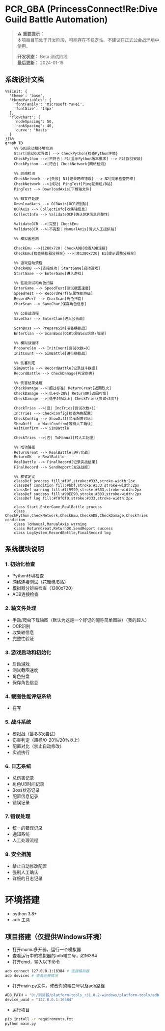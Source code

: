 # PCR_GBA (PrincessConnect!Re:Dive Guild Battle Automation)

> **⚠️ 重要提示：**  
> 本项目目前处于开发阶段，可能存在不稳定性。不建议在正式公会战环境中使用。
> 
> **开发状态：** Beta 测试阶段  
> **最后更新：** 2024-01-15

## 系统设计文档

```mermaid
%%{init: {
  'theme': 'base',
  'themeVariables': {
    'fontFamily': 'Microsoft YaHei',
    'fontSize': '14px'
  },
  'flowchart': {
    'nodeSpacing': 50,
    'rankSpacing': 40,
    'curve': 'basis'
  }
}}%%
graph TB
    %% GUI启动和环境检测
    Start[启动GUI界面] --> CheckPython{检查Python环境}
    CheckPython -->|不符合| P1[显示Python版本要求] --> P2[指引安装]
    CheckPython -->|符合| CheckNetwork{网络检测}
    
    %% 网络检测
    CheckNetwork -->|失败| N1[记录网络错误] --> N2[提示检查网络]
    CheckNetwork -->|成功| PingTest[Ping花舞组/B站]
    PingTest --> DownloadAxis[下载轴文件]
    
    %% 轴文件处理
    DownloadAxis --> OCRAxis[OCR识别轴]
    OCRAxis --> CollectInfo[收集轴信息]
    CollectInfo --> ValidateOCR[确认OCR信息完整性]
    
    ValidateOCR -->|完整| CheckEmu
    ValidateOCR -->|不完整| ManualAxis[请求人工提供轴]
    
    %% 模拟器检测
    
    CheckEmu -->|1280x720| CheckADB{检查ADB连接}
    CheckEmu{检查模拟器分辨率} -->|非1280x720| E1[提示调整分辨率]
    
    %% 游戏启动流程
    CheckADB -->|连接成功| StartGame[启动游戏]
    StartGame --> EnterGame[进入游戏]
    
    %% 性能测试和角色扫描
    EnterGame --> SpeedTest[测试截图速度]
    SpeedTest --> RecordPerf[记录性能等级]
    RecordPerf --> CharScan[角色扫盘]
    CharScan --> SaveChar[保存角色信息]
    
    %% 公会战流程
    SaveChar --> EnterClan[进入公会战]
    
    ScanBoss --> PrepareSim[准备模拟战]
    EnterClan --> ScanBoss[OCR识别Boss信息/阶段]
    
    %% 模拟战循环
    PrepareSim --> InitCount[尝试次数=0]
    InitCount --> SimBattle[进行模拟战]
    
    %% 伤害判定
    SimBattle --> RecordBattle[记录战斗数据]
    RecordBattle --> CheckDamage{判定伤害}
    
    %% 伤害结果处理
    CheckDamage -->|超过标准| ReturnGreat[返回烈火]
    CheckDamage -->|低于0-20%| ReturnOK[返回可惜]
    CheckDamage -->|低于20%以上| CheckTries{尝试<3次?}
    
    CheckTries -->|是| IncTries[尝试次数+1]
    IncTries --> CheckConfig[检查角色配置]
    CheckConfig --> ShowDiff[显示配置对比]
    ShowDiff --> WaitConfirm[等待人工确认]
    WaitConfirm --> SimBattle
    
    CheckTries -->|否| ToManual[转人工处理]
    
    %% 成功路径
    ReturnGreat --> RealBattle[进行实战]
    ReturnOK --> RealBattle
    RealBattle --> FinalRecord[记录实战结果]
    FinalRecord --> SendReport[发送战报]

    %% 样式定义
    classDef process fill:#f9f,stroke:#333,stroke-width:2px
    classDef condition fill:#bbf,stroke:#333,stroke-width:2px
    classDef warning fill:#ff9999,stroke:#333,stroke-width:2px
    classDef success fill:#90EE90,stroke:#333,stroke-width:2px
    classDef log fill:#f0f0f0,stroke:#333,stroke-width:2px
    
    class Start,EnterGame,RealBattle process
    class CheckPython,CheckNetwork,CheckEmu,CheckADB,CheckDamage,CheckTries condition
    class ToManual,ManualAxis warning
    class ReturnGreat,ReturnOK,SendReport success
    class LogSystem,RecordBattle,FinalRecord log

```

## 系统模块说明

### 1. 初始化检查

- Python环境检查
- 网络连接测试（花舞组/B站）
- 模拟器分辨率检查（1280x720）
- ADB连接检查

### 2. 轴文件处理

- 手动/爬虫下载轴图（默认为这是一个好记的昵称简单图轴）（我的超人）
- OCR识别
- 收集轴信息
- 完整性验证

### 3. 游戏启动和初始化

- 启动游戏
- 测试截图速度
- 角色扫盘
- 保存角色信息

### 4. 截图性能评级系统

- 在写

### 5. 战斗系统

- 模拟战（最多3次尝试）
- 伤害判定（超标/0-20%/20%以上）
- 配置对比（禁止自动修改）
- 实战执行

### 6. 日志系统

- 总伤害记录
- 角色UB时间记录
- Boss状态记录
- 配置信息记录
- 错误记录



### 7. 错误处理

- 统一的错误记录
- 通知系统
- 人工处理流程

### 8. 安全措施

- 禁止自动修改配置
- 强制人工确认
- 详细的日志记录

# 环境搭建

- python 3.8+
- adb 工具

## 项目搭建（仅提供Windows环境）

- 打开mumu多开器，运行一个模拟器
- 查看运行中的模拟器的adb端口号，如16384
- 打开cmd，输入以下命令

```bash
adb connect 127.0.0.1:16384 # 连接模拟器
adb devices # 查看连接情况
```

- 打开main.py文件，修改你的端口号以及adb路径

```python
ADB_PATH = "D:/浏览器/platform-tools_r31.0.2-windows/platform-tools/adb.exe"
device_uuid = "127.0.0.1:16384"
```

- 运行项目

```bash
pip install -r requirements.txt
python main.py
```
